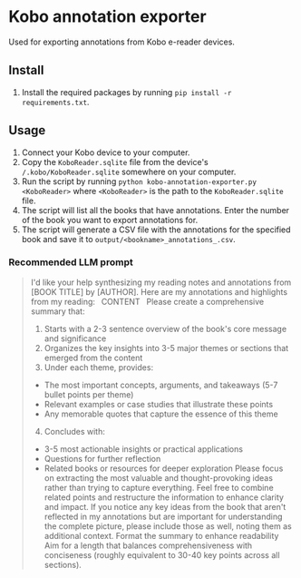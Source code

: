 # Kobo annotation exporter

Used for exporting annotations from Kobo e-reader devices.

## Install

1. Install the required packages by running `pip install -r requirements.txt`.


## Usage

1. Connect your Kobo device to your computer.
2. Copy the `KoboReader.sqlite` file from the device's `/.kobo/KoboReader.sqlite` somewhere on your computer.
3. Run the script by running `python kobo-annotation-exporter.py <KoboReader>` where `<KoboReader>` is the path to the `KoboReader.sqlite` file.
4. The script will list all the books that have annotations. Enter the number of the book you want to export annotations for.
5. The script will generate a CSV file with the annotations for the specified book and save it to `output/<bookname>_annotations_.csv`.

### Recommended LLM prompt

> I'd like your help synthesizing my reading notes and annotations from [BOOK TITLE] by [AUTHOR].
> Here are my annotations and highlights from my reading:
`
`CONTENT`
`
> Please create a comprehensive summary that:
> 1. Starts with a 2-3 sentence overview of the book's core message and significance
> 2. Organizes the key insights into 3-5 major themes or sections that emerged from the content
> 3. Under each theme, provides:
>   - The most important concepts, arguments, and takeaways (5-7 bullet points per theme)
>   - Relevant examples or case studies that illustrate these points
>   - Any memorable quotes that capture the essence of this theme
> 4. Concludes with:
>   - 3-5 most actionable insights or practical applications
>   - Questions for further reflection
>   - Related books or resources for deeper exploration
> Please focus on extracting the most valuable and thought-provoking ideas rather than trying to capture everything. Feel free to combine related points and restructure the information to enhance clarity and impact.
> If you notice any key ideas from the book that aren't reflected in my annotations but are important for understanding the complete picture, please include those as well, noting them as additional context.
> Format the summary to enhance readability Aim for a length that balances comprehensiveness with conciseness (roughly equivalent to 30-40 key points across all sections).